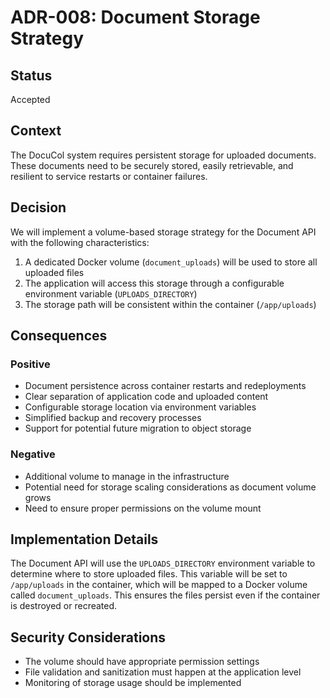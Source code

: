 # ADR-008: Document Storage Strategy

## Status
Accepted

## Context
The DocuCol system requires persistent storage for uploaded documents. These documents need to be securely stored, easily retrievable, and resilient to service restarts or container failures.

## Decision
We will implement a volume-based storage strategy for the Document API with the following characteristics:

1. A dedicated Docker volume (`document_uploads`) will be used to store all uploaded files
2. The application will access this storage through a configurable environment variable (`UPLOADS_DIRECTORY`)
3. The storage path will be consistent within the container (`/app/uploads`)

## Consequences

### Positive
- Document persistence across container restarts and redeployments
- Clear separation of application code and uploaded content
- Configurable storage location via environment variables
- Simplified backup and recovery processes
- Support for potential future migration to object storage

### Negative
- Additional volume to manage in the infrastructure
- Potential need for storage scaling considerations as document volume grows
- Need to ensure proper permissions on the volume mount

## Implementation Details
The Document API will use the `UPLOADS_DIRECTORY` environment variable to determine where to store uploaded files. This variable will be set to `/app/uploads` in the container, which will be mapped to a Docker volume called `document_uploads`. This ensures the files persist even if the container is destroyed or recreated.

## Security Considerations
- The volume should have appropriate permission settings
- File validation and sanitization must happen at the application level
- Monitoring of storage usage should be implemented
